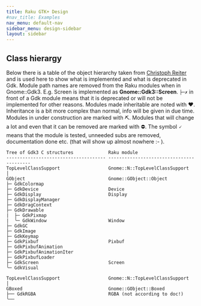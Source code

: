 ```yaml
---
title: Raku GTK+ Design
#nav_title: Examples
nav_menu: default-nav
sidebar_menu: design-sidebar
layout: sidebar
---
```


## Class hierargy

Below there is a table of the object hierarchy taken from [Christoph Reiter](https://lazka.github.io/pgi-docs/Gtk-3.0/index.html) and is used here to show what is implemented and what is deprecated in Gdk. Module path names are removed from the Raku modules when in Gnome::Gdk3. E.g. Screen is implemented as **Gnome::Gdk3::Screen**. `├─✗` in front of a Gdk module means that it is deprecated or will not be implemented for other reasons. Modules made inheritable are noted with ♥. Inheritance is a bit more complex than normal, info will be given in due time. Modules in under construction are marked with ⛏. Modules that will change a lot and even that it can be removed are marked with ⛔. The symbol 🗸 means that the module is tested, unneeded subs are removed, documentation done etc. (that will show up almost nowhere :- ).


```
Tree of Gdk3 C structures             Raku module
------------------------------------- -----------------------------------------
TopLevelClassSupport                  Gnome::N::TopLevelClassSupport
│
GObject                               Gnome::GObject::Object
├─ GdkColormap
├─ GdkDevice                          Device
├─ GdkDisplay                         Display
├─ GdkDisplayManager
├─ GdkDragContext
├─ GdkDrawable
|  ├─ GdkPixmap
|  ╰─ GdkWindow                       Window
├─ GdkGC
├─ GdkImage
├─ GdkKeymap
├─ GdkPixbuf                          Pixbuf
├─ GdkPixbufAnimation
├─ GdkPixbufAnimationIter
├─ GdkPixbufLoader
├─ GdkScreen                          Screen
╰─ GdkVisual

TopLevelClassSupport                  Gnome::N::TopLevelClassSupport
│
GBoxed                                Gnome::GObject::Boxed
├── GdkRGBA                           RGBA (not according to doc!)
╰──
```
